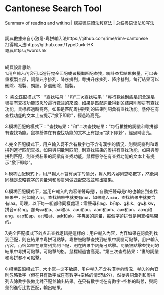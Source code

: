 # Cantonese Search Tool
Summary of reading and writing | 總結粵語讀法和寫法 | 总结粤语读法和写法

<br>
詞典數據來自小狼毫-粵拼輸入法https://github.com/rime/rime-cantonese<br>
打得輸入法https://github.com/TypeDuck-HK<br>
粵典https://words.hk<br>
<br>
<br>
網頁設計思路<br>
1.用户輸入內容可以進行完全匹配或者模糊匹配查找。統計查找結果數量，可以去重複製全部，詞彙升序排列、降序排列，粵拼升序排列、降序排列，每行結果可以刪除、複製、朗讀。多選刪除、複製。<br><br>
2. 完全匹配模式下："查找結果："和"二次查找結果："每行數據到底是詞彙還是粵拼有查找功能取決於這行數據的來源，如果是匹配詞彙得到的結果則粵拼有查找功能，鼠標經過時高亮，如果是匹配粵拼得到的結果則詞彙有查找功能。懸停在有查找功能的文本上有提示"撳下即耖"，經過時高亮。<br><br>
3.模糊匹配的模式下："查找結果："和"二次查找結果："每行數據的詞彙和粵拼都有查找功能。鼠標懸停在有查找功能的文本上有提示"撳下即耖"，經過時高亮。<br><br>
4.完全匹配模式下，用户輸入既不含有數字也不含有漢字的情況，則與詞彙列和粵拼列進行匹配查找，如果與詞彙列匹配，則查找結果的粵拼有查找功能，如果與粵拼列匹配，則查找結果的詞彙有查找功能。鼠標懸停在有查找功能的文本上有提示"撳下即耖"。<br><br>
5.模糊匹配模式下，用户輸入不含有漢字的情況，輸入的內容則忽略數字，然後與同樣是忽略數字的詞彙列和粵拼列做匹配查找並輸出結果。<br><br>
6.模糊匹配模式下，當用户輸入的內容帶聲母是l，自動把聲母是n的也輸出到查找結果中，例如輸入lei，查找結果中就要有nei，如果輸入naa，查找結果中就要含有laa。同理，以下每一組都作同樣處理：零聲母和ng、b和p、g和k、gw和kw，拼音m和ng，韻母aa和a、aai和ai、aau和au、aam和am、aan和an、aang和ang、aap和ap、aat和at、aak和ak。字典裏的詞彙，每個字的拼音是用空格隔開的。<br><br>
7.完全匹配模式下的点击查找逻辑是這樣的：用户輸入內容，內容如果在詞彙列找到匹配，則在結果中粵拼可點擊。粵拼被點擊查找到結果中詞彙可點擊。用户輸入內容，內容如果在粵拼列找到匹配，則在結果中詞彙可點擊。詞彙被點擊查找到的結果中粵拼可點擊。可點擊的格，鼠標經過會高亮。"第三次查找結果："裏的詞彙和粵拼都不可點擊。<br><br>
8.模糊匹配模式下，大小寫一定不敏感，用户輸入不含有漢字的情況，輸入的內容則忽略數字（但在只有數字或在有數字+空格的情況除外），然後與詞彙列和粵拼列去除數字後做比對匹配並輸出結果。在只有數字或在有數字+空格的時候，與詞彙列進行比對匹配，輸出結果。<br><br>
